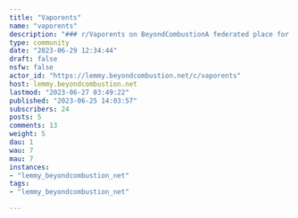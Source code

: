 ```yaml
---
title: "Vaporents" 
name: "vaporents"
description: "### r/Vaporents on BeyondCombustionA federated place for ents to talk about cannabis dry herb vaporizers.----## Rules- Be respectful. Everyone should feel welcome here, except for /u/spez.- No bigotry - including racism, sexism, ableism, homophobia, transphobia, or xenophobia.- No Spamming.- No pornography.- No sales or solicitation of drugs or substances"
type: community
date: "2023-06-29 12:34:44"
draft: false
nsfw: false
actor_id: "https://lemmy.beyondcombustion.net/c/vaporents"
host: lemmy.beyondcombustion.net
lastmod: "2023-06-27 03:49:22"
published: "2023-06-25 14:03:57"
subscribers: 24
posts: 5
comments: 13
weight: 5
dau: 1
wau: 7
mau: 7
instances:
- "lemmy_beyondcombustion_net"
tags: 
- "lemmy_beyondcombustion_net"

---
```

